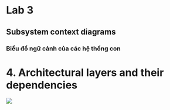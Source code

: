 # Lab 3

## Subsystem context diagrams

### Biểu đồ ngữ cảnh của các hệ thống con

# 4.	Architectural layers and their dependencies

![](https://www.planttext.com/api/plantuml/png/V99DRiCW48NtFWNoFbUealHdbKgHt0jC9wEK6WOqu4fMrPDrqIFr2iLABPm8p0PfveFtvi7lzyysH90uMDDum1xEfDgZK22E4BLZTO2Hf5MVZKeBdVMEKq-r1tVM_EJ4jhUT8upYZEa6Qq768l9elN4ZqJDmKhIfTi6-iecTzqRZkeT_fNl7STeJSqkyQ4i8Sbf1PYzBPE5ZFmJD54BLn7o-b0E-4VPLKrSw3n11xH3NfFR0VJU6I8NGHNFiI3uq5fo8UoUCEUr9x1K2JGwQnLEgpUQk66kXTc7pz5Kavr15beFLxxaQCIlFtUgCM-BJzC7_0000__y30000)
